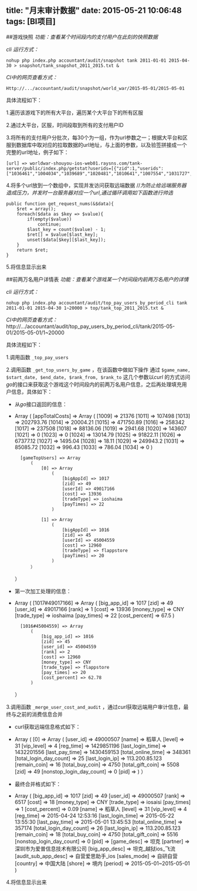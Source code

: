 title: "月末审计数据"
date: 2015-05-21 10:06:48
tags: [BI项目]
---
##游戏快照
*功能：查看某个时间段内的支付用户在此刻的快照数据*

*cli 运行方式：* 
			
	nohup php index.php accountant/audit/snapshot tank 2011-01-01 2015-04-30 > snapshot/tank_snapshot_2011_2015.txt &
<!-- more -->
*CI中的网页查看方式：*

	Http://.../accountant/audit/snapshot/world_war/2015-05-01/2015-05-01

具体流程如下：

1.遍历该游戏下的所有大平台，遍历某个大平台下的所有区服

2.通过大平台，区服，时间段取到所有的支付用户ID

3.将所有的支付用户分批次，每30个为一组，作为url参数之一；根据大平台和区服到数据库中取对应的拉取数据的url地址，与上面的参数，以及验签拼接成一个完整的url地址，例子如下：

	[url] => worldwar-shouyou-ios-web01.raysns.com/tank-server/public/index.php/getstat?userids=[{"zid":1,"userids":["1036461","1004034","1039689","1020481","1010641","1007554","1031727","1005429","1005705","1029936"]}]&is_compress=1&type=get_user_audit_infos&sign=6520b6d1274a1e221a6f6b7ba52989f3

4.将多个url放到一个数组中，实现并发访问获取远端数据 //*为防止给远端服务器造成压力，并发时一台服务器对应一个url,通过循环调用如下函数进行帅选*

	public function get_request_nums(&$data){
		$ret = array();
		foreach($data as $key => $value){
			if(empty($value))
				continue;
			$last_key = count($value) - 1;
			$ret[] = $value[$last_key];
			unset($data[$key][$last_key]);
		}
		return $ret;
	}

5.将信息显示出来


##前两万名用户详情表
*功能：查看某个游戏某一个时间段内前两万名用户的详情*

*cli 运行方式：* 

	nohup php index.php accountant/audit/top_pay_users_by_period_cli tank 2011-01-01 2015-04-30 1~20000 > top/tank_top_2011_2015.txt &
<!-- more -->
*CI中的网页查看方式：*
	http://.../accountant/audit/top_pay_users_by_period_cli/tank/2015-05-01/2015-05-01/1~20000

具体流程如下：

1.调用函数 `_top_pay_users` 

2.调用函数 `_get_top_users_by_game` ，在该函数中做如下操作 通过
`$game_name, $start_date, $end_date, $rank_from, $rank_to`
这几个参数以*curl* 的方式访问*go*的接口来获取这个游戏这个时间段内的前两万名用户信息，之后再处理填充用户信息，具体如下：

- 从*go*接口返回的信息：
- 
	Array
	(
    	[appTotalCosts] => Array
        	(
            	[1009] => 21376
            	[1011] => 107498
            	[1013] => 202793.76
            	[1014] => 20004.21
            	[1015] => 471750.89
            	[1016] => 258342
            	[1017] => 237508
            	[1018] => 88136.06
            	[1019] => 2941.68
            	[1020] => 143607
            	[1021] => 0
            	[1023] => 0
            	[1024] => 13014.79
            	[1025] => 91822.11
            	[1026] => 67377.12
            	[1027] => 1495.04
            	[1028] => 18.11
            	[1029] => 249943.2
            	[1031] => 85085.72
            	[1032] => 996.43
            	[1033] => 786.04
            	[1034] => 0
        	)

    	[gameTopUsers] => Array
        	(
        	    [0] => Array
        	        (
        	            [bigAppId] => 1017
        	            [zid] => 49
        	            [userId] => 49017166
        	            [cost] => 13936
        	            [tradeType] => ioshaima
        	            [payTimes] => 22
        	        )

        	    [1] => Array
        	        (
        	            [bigAppId] => 1016
        	            [zid] => 45
        	            [userId] => 45004559
        	            [cost] => 12960
        	            [tradeType] => flappstore
        	            [payTimes] => 20
        	        )
			）
	）

- 第一次加工处理的信息：
- 
	Array
	(
    	[1017#49017166] => Array
    	    (
    	        [big_app_id] => 1017
    	        [zid] => 49
    	        [user_id] => 49017166
    	        [rank] => 1
    	        [cost] => 13936
    	        [money_type] => CNY
    	        [trade_type] => ioshaima
    	        [pay_times] => 22
    	        [cost_percent] => 67.5
    	    )
	
    	[1016#45004559] => Array
    	    (
    	        [big_app_id] => 1016
    	        [zid] => 45
    	        [user_id] => 45004559
    	        [rank] => 2
    	        [cost] => 12960
    	        [money_type] => CNY
    	        [trade_type] => flappstore
    	        [pay_times] => 20
    	        [cost_percent] => 62.78
    	    )
	）


3.调用函数 `_merge_user_cost_and_audit` ，通过*curl*获取远端用户审计信息，最终与之前的消费信息合并

- curl获取远端信息格式如下：
- 
	Array
	(
    	[0] => Array
    	    (
    	        [user_id] => 49000507
    	        [name] => 稻草人
    	        [level] => 31
    	        [vip_level] => 4
    	        [reg_time] => 1429851196
    	        [last_login_time] => 1432201556
    	        [last_pay_time] => 1430459153
    	        [total_online_time] => 348361
    	        [total_login_day_count] => 25
    	        [last_login_ip] => 113.200.85.123
    	        [remain_coin] => 16
    	        [total_buy_coin] => 4750
    	        [total_gift_coin] => 5508
    	        [zid] => 49
    	        [nonstop_login_day_count] => 0
    	        [pid] => 
    	    )
	）

- 最终合并格式如下：
- 
	Array
	(
    	[big_app_id] => 1017
    	[zid] => 49
    	[user_id] => 49000507
    	[rank] => 6517
    	[cost] => 18
    	[money_type] => CNY
    	[trade_type] => iosaisi
    	[pay_times] => 1
    	[cost_percent] => 0.09
    	[name] => 稻草人
    	[level] => 31
    	[vip_level] => 4
    	[reg_time] => 2015-04-24 12:53:16
    	[last_login_time] => 2015-05-22 13:55:30
    	[last_pay_time] => 2015-05-01 13:45:53
    	[total_online_time] => 357174
    	[total_login_day_count] => 26
    	[last_login_ip] => 113.200.85.123
    	[remain_coin] => 18
    	[total_buy_coin] => 4750
    	[total_gift_coin] => 5516
    	[nonstop_login_day_count] => 0
    	[pid] => 
    	[game_desc] => 坦克
    	[partner] => 深圳市为爱普信息技术有限公司
    	[big_app_desc] => 坦克_越狱ios_飞流
    	[audit_sub_app_desc] => 自营爱思助手_ios
    	[sales_mode] => 自研自营
    	[country] => 中国大陆
    	[shore] => 境内
    	[period] => 2015-05-01~2015-05-01
	)

4.将信息显示出来

